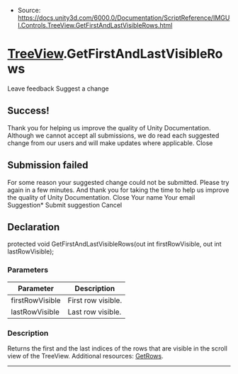 * Source: https://docs.unity3d.com/6000.0/Documentation/ScriptReference/IMGUI.Controls.TreeView.GetFirstAndLastVisibleRows.html

#  [TreeView](https://docs.unity3d.com/6000.0/Documentation/ScriptReference/IMGUI.Controls.TreeView.html).GetFirstAndLastVisibleRows
Leave feedback
Suggest a change
## Success!
Thank you for helping us improve the quality of Unity Documentation. Although we cannot accept all submissions, we do read each suggested change from our users and will make updates where applicable.
Close
## Submission failed
For some reason your suggested change could not be submitted. Please <a>try again</a> in a few minutes. And thank you for taking the time to help us improve the quality of Unity Documentation.
Close
Your name Your email Suggestion* Submit suggestion
Cancel
## Declaration
protected void GetFirstAndLastVisibleRows(out int firstRowVisible, out int lastRowVisible); 
### Parameters
Parameter | Description  
---|---  
firstRowVisible | First row visible.  
lastRowVisible | Last row visible.  
### Description
Returns the first and the last indices of the rows that are visible in the scroll view of the TreeView.
Additional resources: [GetRows](https://docs.unity3d.com/6000.0/Documentation/ScriptReference/IMGUI.Controls.TreeView.GetRows.html).
* * *
